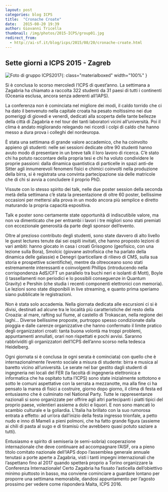 ```yaml
---
layout: post
categories: blog ICPS
title:  "Cronache Croate"
date:   2015-08-20 19:39
author: Giovanni Tricella
thumbnail: /img/photos/2015-ICPS/group01.jpg
redirect_from:
  - http://ai-sf.it/blog/icps/2015/08/20/cronache-croate.html
---
```


## Sette giorni a ICPS 2015 - Zagreb

![Foto di gruppo ICPS2017](/img/photos/2015-ICPS/group01.jpg){: class="materialboxed" width="100%" }

Si è conclusa lo scorso mercoledì l’ICPS di quest’anno. La settimana a Zagabria ha chiamato a raccolta 322 studenti da 31 paesi di tutti i continenti (Oceania esclusa, ancora senza aderenti all’IAPS).

La conferenza non è cominciata nel migliore dei modi, il caldo torrido che ci ha dato il benvenuto nella capitale croata ha pesato moltissimo nei due pomeriggi di giovedì e venerdì, dedicati alla scoperta delle tante bellezze della città di Zagabria e nel tour dei tanti laboratori vicini all’università. Poi il clima è andato migliorando relegando nei ricordi i colpi di caldo che hanno messo a dura prova i colleghi del nordeuropa.

È stata una settimana di grande valore accademico, che ha coinvolto appieno gli studenti: nelle sei sessioni dedicate oltre 90 studenti hanno avuto modo di presentare in un breve talk il loro lavoro di ricerca. C’è stato chi ha potuto raccontare della propria tesi e chi ha voluto condividere le proprie passioni: dalla dinamica quantistica di particelle in spazi anti-de Sitter agli innumerevoli fenomeni fisici e chimici coinvolti nella produzione della birra, si è registrata una convinta partecipazione sia delle matricole che di chi si avvia a concludere il proprio PhD.

Vissute con lo stesso spirito dei talk, nelle due poster session della seconda metà della settimana c’è stata la presentazione di oltre 60 poster, bellissime occasioni per mettersi alla prova in un modo ancora più semplice e diretto maturando la propria capacità espositiva.

Talk e poster sono certamente state opportunità di indiscutibile valore, ma non va dimenticato che per entrambi i lavori i tre migliori sono stati premiati con eccezionale generosità da parte degli sponsor dell’evento.

Oltre al prezioso contributo degli studenti, sono state davvero di alto livello le guest lectures tenute dai sei ospiti invitati, che hanno proposto lezioni di vari ambiti: hanno giocato in casa i croati Grisogono (geofisico, con una lezione sulla Bora), Smolcic (giovane astrofisica che ha parlato della dinamica delle galassie) e Denegri (particellare di rilievo di CMS, sulla sua storia e prospettive scientifiche), mentre da oltreoceano sono stati estremamente interessanti e coinvolgenti Phillips (introducendo nella corrispondenza AdS/CFT un parallelo tra buchi neri e isolanti di Mott), Boyle (i tassellamenti non periodici e lo possibili conseguenze in Quantum Gravity) e Pershin (che studia i recenti componenti elettronici con memoria). Le lezioni sono state disponibili in live streaming, e quanto prima speriamo siano pubblicate le registrazioni.

Non è stata solo accademia. Nella giornata dedicata alle escursioni ci si è divisi, destinati ad alcune tra le località più caratteristiche del resto della Croazia: al mare, rafting sul fiume, al castello di Trokascan, nella regione dei laghi... Diverse bellissime proposte, purtroppo spesso condizionate dalla pioggia e dalle carenze organizzative che hanno confermato il limite pratico degli organizzatori croati: tanta buona volontà ma troppi problemi, appuntamenti annullati, orari non rispettati e pochi avvisi. Saranno rabbrividiti gli organizzatori dell’ICPS dell’anno scorso nella tedesca Heidelberg.

Ogni giornata si è conclusa (e ogni serata è cominciata) con quello che è internazionalmente l’evento sociale a misura di studente: birra e musica al baretto vicino all’università. Le serate nel bar gestito dagli studenti di ingegneria nei locali del FER (la facoltà di ingegneria elettronica e informatica che ha ospitato tutta l’ICPS) sono state inizialmente sottotono e sotto le comuni aspettative con la serrata a mezzanotte, ma alla fine ci ha pensato la marea di fisici a costruire, giorno dopo giorno, il clima di festa ed entusiasmo che è culminato nel National Party. Tutte le rappresentanze nazionali si sono organizzate per offrire agli altri partecipanti i piatti tipici del proprio paese, volentieri assieme a dolci e liquori. E non sono mancati lo scambio culturale e la goliardia. L’Italia ha brillato con la suo rumorosa entrata a effetto: ad un’ora dall’inizio della festa ingresso trionfale, a petto nudo e inno di Mameli a pieni polmoni, che ha fatto grande figura (assieme ai chili di pasta al sugo e di tiramisù che avrebbero quasi potuto saziare a tutti).

Entusiasmo e spirito di semiseria (e semi-sobria) cooperazione internazionale che deve continuare ad accompagnare l’AISF, ora a pieno titolo comitato nazionale dell’IAPS dopo l’assemblea generale annuale tenutasi a porte aperte a Zagabria, visti i tanti impegni internazionali che l’aspettano fino al 2017 quando spetterà proprio a Torino organizzare la Conferenza Internazionale! Certo Zagabria ha fissato l’asticella dell’obiettivo minimo piuttosto in basso, ma conviene cominciare a guardare lontano per proporre una settimana memorabile, dandosi appuntamento per l’agosto prossimo per vedere come risponderà Malta, ICPS 2016.

